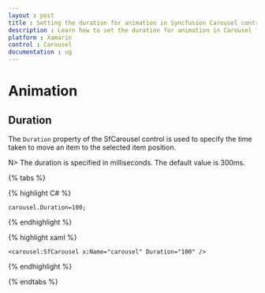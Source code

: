 ```yaml
---
layout : post
title : Setting the duration for animation in Syncfusion Carousel control in Xamarin.Forms
description : Learn how to set the duration for animation in Carousel for Xamarin.Forms
platform : Xamarin
control : Carousel
documentation : ug
---
```


# Animation

## Duration

The `Duration` property of the SfCarousel control is used to specify the time taken to move an item to the selected item position. 

N> The duration is specified in milliseconds. The default value is 300ms.

{% tabs %}

{% highlight C# %}

	carousel.Duration=100;

{% endhighlight %}

{% highlight xaml %}

	<carousel:SfCarousel x:Name="carousel" Duration="100" />
	
{% endhighlight %}

{% endtabs %}
